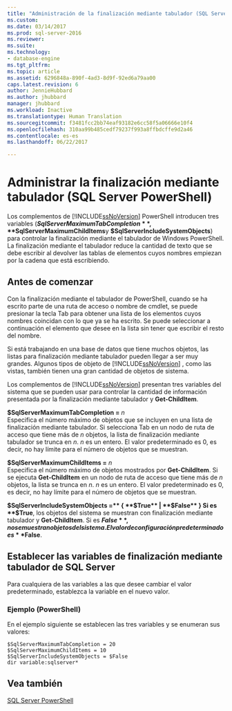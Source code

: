 ```yaml
---
title: "Administración de la finalización mediante tabulador (SQL Server PowerShell) | Microsoft Docs"
ms.custom: 
ms.date: 03/14/2017
ms.prod: sql-server-2016
ms.reviewer: 
ms.suite: 
ms.technology:
- database-engine
ms.tgt_pltfrm: 
ms.topic: article
ms.assetid: 6296848a-890f-4ad3-8d9f-92ed6a79aa00
caps.latest.revision: 6
author: JennieHubbard
ms.author: jhubbard
manager: jhubbard
ms.workload: Inactive
ms.translationtype: Human Translation
ms.sourcegitcommit: f3481fcc2bb74eaf93182e6cc58f5a06666e10f4
ms.openlocfilehash: 310aa99b485cedf79237f993a8ffbdcffe9d2a46
ms.contentlocale: es-es
ms.lasthandoff: 06/22/2017

---
```

# <a name="manage-tab-completion-sql-server-powershell"></a>Administrar la finalización mediante tabulador (SQL Server PowerShell)
  Los complementos de [!INCLUDE[ssNoVersion](../../includes/ssnoversion-md.md)] PowerShell introducen tres variables (**$SqlServerMaximumTabCompletion**, **$SqlServerMaximumChildItems**y **$SqlServerIncludeSystemObjects**) para controlar la finalización mediante el tabulador de Windows PowerShell. La finalización mediante el tabulador reduce la cantidad de texto que se debe escribir al devolver las tablas de elementos cuyos nombres empiezan por la cadena que está escribiendo.  
  
## <a name="before-you-begin"></a>Antes de comenzar  
 Con la finalización mediante el tabulador de PowerShell, cuando se ha escrito parte de una ruta de acceso o nombre de cmdlet, se puede presionar la tecla Tab para obtener una lista de los elementos cuyos nombres coincidan con lo que ya se ha escrito. Se puede seleccionar a continuación el elemento que desee en la lista sin tener que escribir el resto del nombre.  
  
 Si está trabajando en una base de datos que tiene muchos objetos, las listas para finalización mediante tabulador pueden llegar a ser muy grandes. Algunos tipos de objeto de [!INCLUDE[ssNoVersion](../../includes/ssnoversion-md.md)] , como las vistas, también tienen una gran cantidad de objetos de sistema.  
  
 Los complementos de [!INCLUDE[ssNoVersion](../../includes/ssnoversion-md.md)] presentan tres variables del sistema que se pueden usar para controlar la cantidad de información presentada por la finalización mediante tabulador y **Get-ChildItem**.  
  
 **$SqlServerMaximumTabCompletion =** *n*  
 Especifica el número máximo de objetos que se incluyen en una lista de finalización mediante tabulador. Si selecciona Tab en un nodo de ruta de acceso que tiene más de *n* objetos, la lista de finalización mediante tabulador se trunca en *n*. *n* es un entero. El valor predeterminado es 0, es decir, no hay límite para el número de objetos que se muestran.  
  
 **$SqlServerMaximumChildItems =** *n*  
 Especifica el número máximo de objetos mostrados por **Get-ChildItem**. Si se ejecuta **Get-ChildItem** en un nodo de ruta de acceso que tiene más de *n* objetos, la lista se trunca en *n*. *n* es un entero. El valor predeterminado es 0, es decir, no hay límite para el número de objetos que se muestran.  
  
 **$SqlServerIncludeSystemObjects =** { **$True** | **$False** }  
 Si es **$True**, los objetos del sistema se muestran con finalización mediante tabulador y **Get-ChildItem**. Si es **$False**, no se muestran objetos del sistema. El valor de configuración predeterminado es **$False**.  
  
## <a name="set-the-sql-server-tab-completion-variables"></a>Establecer las variables de finalización mediante tabulador de SQL Server  
 Para cualquiera de las variables a las que desee cambiar el valor predeterminado, establezca la variable en el nuevo valor.  
  
### <a name="example-powershell"></a>Ejemplo (PowerShell)  
 En el ejemplo siguiente se establecen las tres variables y se enumeran sus valores:  
  
```  
$SqlServerMaximumTabCompletion = 20  
$SqlServerMaximumChildItems = 10  
$SqlServerIncludeSystemObjects = $False  
dir variable:sqlserver*  
```  
  
## <a name="see-also"></a>Vea también  
 [SQL Server PowerShell](../../relational-databases/scripting/sql-server-powershell.md)  
  
  

